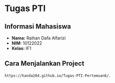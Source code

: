# Tugas PTI 

## Informasi Mahasiswa
- **Nama:** Raihan Dafa Alfarizi
- **NIM:** 10122022
- **Kelas:** IF1

## Cara Menjalankan Project
   `https://handa284.github.io/Tugas-PTI-Pertemuan6/`.


